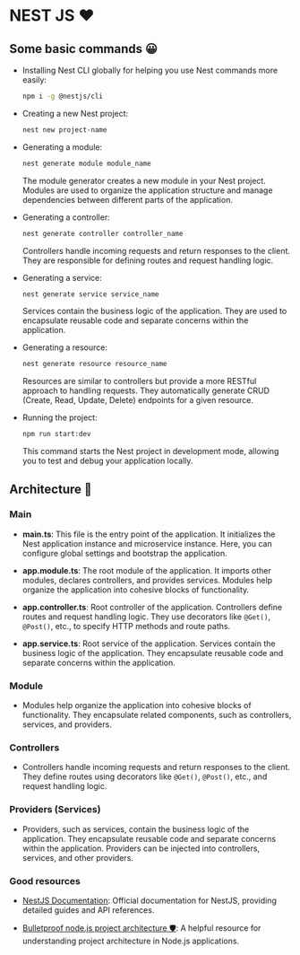 # NEST JS ❤️

## Some basic commands 😀

- Installing Nest CLI globally for helping you use Nest commands more easily:

  ```bash
  npm i -g @nestjs/cli
  ```

- Creating a new Nest project:

  ```bash
  nest new project-name
  ```

- Generating a module:

  ```bash
  nest generate module module_name
  ```

  The module generator creates a new module in your Nest project. Modules are used to organize the application structure and manage dependencies between different parts of the application.

- Generating a controller:

  ```bash
  nest generate controller controller_name
  ```

  Controllers handle incoming requests and return responses to the client. They are responsible for defining routes and request handling logic.

- Generating a service:

  ```bash
  nest generate service service_name
  ```

  Services contain the business logic of the application. They are used to encapsulate reusable code and separate concerns within the application.

- Generating a resource:

  ```bash
  nest generate resource resource_name
  ```

  Resources are similar to controllers but provide a more RESTful approach to handling requests. They automatically generate CRUD (Create, Read, Update, Delete) endpoints for a given resource.

- Running the project:

  ```bash
  npm run start:dev
  ```

  This command starts the Nest project in development mode, allowing you to test and debug your application locally.

## Architecture 🧬

### Main

- **main.ts**: This file is the entry point of the application. It initializes the Nest application instance and microservice instance. Here, you can configure global settings and bootstrap the application.

- **app.module.ts**: The root module of the application. It imports other modules, declares controllers, and provides services. Modules help organize the application into cohesive blocks of functionality.

- **app.controller.ts**: Root controller of the application. Controllers define routes and request handling logic. They use decorators like `@Get()`, `@Post()`, etc., to specify HTTP methods and route paths.

- **app.service.ts**: Root service of the application. Services contain the business logic of the application. They encapsulate reusable code and separate concerns within the application.

### Module

- Modules help organize the application into cohesive blocks of functionality. They encapsulate related components, such as controllers, services, and providers.

### Controllers

- Controllers handle incoming requests and return responses to the client. They define routes using decorators like `@Get()`, `@Post()`, etc., and request handling logic.

### Providers (Services)

- Providers, such as services, contain the business logic of the application. They encapsulate reusable code and separate concerns within the application. Providers can be injected into controllers, services, and other providers.

### Good resources

- [NestJS Documentation](https://docs.nestjs.com/): Official documentation for NestJS, providing detailed guides and API references.

- [Bulletproof node.js project architecture 🛡️](https://dev.to/santypk4/bulletproof-node-js-project-architecture-4epf): A helpful resource for understanding project architecture in Node.js applications.